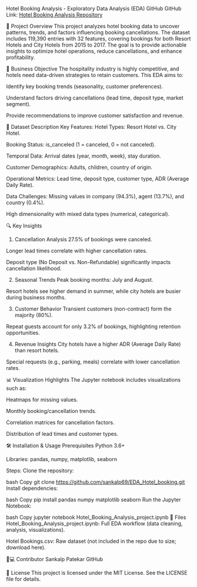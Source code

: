 Hotel Booking Analysis - Exploratory Data Analysis (EDA)
GitHub
GitHub Link: [Hotel Booking Analysis Repository](https://github.com/sankalp69/Hotel-Booking)

📌 Project Overview
This project analyzes hotel booking data to uncover patterns, trends, and factors influencing booking cancellations. The dataset includes 119,390 entries with 32 features, covering bookings for both Resort Hotels and City Hotels from 2015 to 2017. The goal is to provide actionable insights to optimize hotel operations, reduce cancellations, and enhance profitability.

🎯 Business Objective
The hospitality industry is highly competitive, and hotels need data-driven strategies to retain customers. This EDA aims to:

Identify key booking trends (seasonality, customer preferences).

Understand factors driving cancellations (lead time, deposit type, market segment).

Provide recommendations to improve customer satisfaction and revenue.

📁 Dataset Description
Key Features:
Hotel Types: Resort Hotel vs. City Hotel.

Booking Status: is_canceled (1 = canceled, 0 = not canceled).

Temporal Data: Arrival dates (year, month, week), stay duration.

Customer Demographics: Adults, children, country of origin.

Operational Metrics: Lead time, deposit type, customer type, ADR (Average Daily Rate).

Data Challenges:
Missing values in company (94.3%), agent (13.7%), and country (0.4%).

High dimensionality with mixed data types (numerical, categorical).

🔍 Key Insights
1. Cancellation Analysis
27.5% of bookings were canceled.

Longer lead times correlate with higher cancellation rates.

Deposit type (No Deposit vs. Non-Refundable) significantly impacts cancellation likelihood.

2. Seasonal Trends
Peak booking months: July and August.

Resort hotels see higher demand in summer, while city hotels are busier during business months.

3. Customer Behavior
Transient customers (non-contract) form the majority (80%).

Repeat guests account for only 3.2% of bookings, highlighting retention opportunities.

4. Revenue Insights
City hotels have a higher ADR (Average Daily Rate) than resort hotels.

Special requests (e.g., parking, meals) correlate with lower cancellation rates.

📊 Visualization Highlights
The Jupyter notebook includes visualizations such as:

Heatmaps for missing values.

Monthly booking/cancellation trends.

Correlation matrices for cancellation factors.

Distribution of lead times and customer types.

🛠️ Installation & Usage
Prerequisites
Python 3.6+

Libraries: pandas, numpy, matplotlib, seaborn

Steps:
Clone the repository:

bash
Copy
git clone https://github.com/sankalp69/EDA_Hotel_booking.git
Install dependencies:

bash
Copy
pip install pandas numpy matplotlib seaborn
Run the Jupyter Notebook:

bash
Copy
jupyter notebook Hotel_Booking_Analysis_project.ipynb
📂 Files
Hotel_Booking_Analysis_project.ipynb: Full EDA workflow (data cleaning, analysis, visualizations).

Hotel Bookings.csv: Raw dataset (not included in the repo due to size; download here).

👨💻 Contributor
Sankalp Patekar
GitHub

📄 License
This project is licensed under the MIT License. See the LICENSE file for details.
